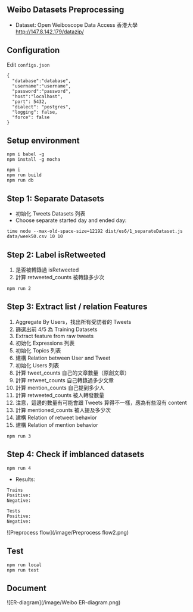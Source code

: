 ## Weibo Datasets Preprocessing

- Dataset: Open Weiboscope Data Access 香港大學 http://147.8.142.179/datazip/

## Configuration

Edit `configs.json`

```
{
  "database":"database",
  "username":"username",
  "password":"password",
  "host":"localhost",
  "port": 5432,
  "dialect": "postgres",
  "logging": false,
  "force": false
}
```

## Setup environment

```
npm i babel -g
npm install -g mocha

npm i
npm run build
npm run db
```

## Step 1: Separate Datasets

- 初始化 Tweets Datasets 列表
- Choose separate started day and ended day: 

```
time node --max-old-space-size=12192 dist/es6/1_separateDataset.js data/week50.csv 10 10
```

## Step 2: Label isRetweeted

1. 是否被轉錄過 isRetweeted
2. 計算 retweeted_counts 被轉錄多少次

```
npm run 2
```

## Step 3: Extract list / relation Features

1. Aggregate By Users，找出所有受訪者的 Tweets
2. 篩選出前 4/5 為 Training Datasets
3. Extract feature from raw tweets
  1. 初始化 Expressions 列表
  2. 初始化 Topics 列表
  3. 建構 Relation between User and Tweet
  4. 初始化 Users 列表
  2. 計算 tweet_counts   自己的文章數量（原創文章）
  3. 計算 retweet_counts 自己轉錄過多少文章
  4. 計算 mention_counts 自己提到多少人
  5. 計算 retweeted_counts  被人轉發數量
  6. 注意，這邊的數量有可能會跟 Tweets 算得不一樣，應為有些沒有 content
  7. 計算 mentioned_counts  被人提及多少次
  8. 建構 Relation of retweet behavior
  9. 建構 Relation of mention behavior

```
npm run 3
```

## Step 4: Check if imblanced datasets 

```
npm run 4
```

- Results: 

```
Trains
Positive: 
Negative: 

Tests
Positive: 
Negative: 
```

![Preprocess flow](/image/Preprocess flow2.png)

## Test

```
npm run local
npm run test
```

## Document

![ER-diagram](/image/Weibo ER-diagram.png)